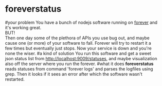 # foreverstatus

#your problem
You have a bunch of nodejs software running on <a href="https://github.com/foreverjs/forever">forever</a> 
and it's working great.<br/>
BUT!<br/>
Then one day some of the plethora of APIs you use bug out, and maybe cause one (or more) of your software to fall. 
Forever will try to restart it a few times but eventually just stops. Now your service is down and you're none the wiser.
#a kind of solution
You run this software and get a sweet json status list from <a href="http://localhost:9009/statuses">http://localhost:9009/statuses</a>, and maybe visualization also off the server where you run the forever.
#what it does
<b>foreverstatus</b> reads statuses from command 'forever logs' and parses the logfiles 
using grep. Then it looks if it sees an error after which the software wasn't restarted.
